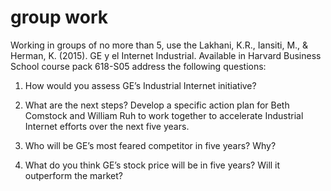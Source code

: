 # group work
Working in groups of no more than 5, use the Lakhani, K.R., Iansiti, M., & Herman, K. (2015). GE y el Internet Industrial. Available in Harvard Business School course pack 618-S05 address the following questions:

1.    How would you assess GE’s Industrial Internet initiative?

2.    What are the next steps? Develop a specific action plan for Beth Comstock and William Ruh to work together to accelerate Industrial Internet efforts over the next five years.

3.    Who will be GE’s most feared competitor in five years? Why?

4.    What do you think GE’s stock price will be in five years? Will it outperform the market?
